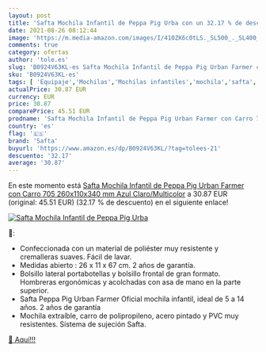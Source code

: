 ```yaml
---
layout: post
title: 'Safta Mochila Infantil de Peppa Pig Urba con un 32.17 % de descuento'
date: 2021-08-26 08:12:44
image: 'https://m.media-amazon.com/images/I/410ZK6c0tLS._SL500_._SL400_.jpg'
comments: true
category: ofertas
author: 'tole.es'
slug: 'B0924V63KL-es Safta Mochila Infantil de Peppa Pig Urban Farmer con Carro...'
sku: 'B0924V63KL-es'
tags: [ 'Equipaje','Mochilas','Mochilas infantiles','mochila','safta', ]
actualPrice: 30.87 EUR
currency: EUR
price: 30.87
comparePrice: 45.51 EUR
prodname: 'Safta Mochila Infantil de Peppa Pig Urban Farmer con Carro 705  260x110x340 mm  Azul Claro/Multicolor'
country: 'es'
flag: '🇪🇸'
brand: 'Safta'
buyurl: 'https://www.amazon.es/dp/B0924V63KL/?tag=tolees-21'
descuento: '32.17'
average: '30.87'
---
```


En este momento está [Safta Mochila Infantil de Peppa Pig Urban Farmer con Carro 705  260x110x340 mm  Azul Claro/Multicolor](https://www.amazon.es/dp/B0924V63KL/?tag=tolees-21) a 30.87 EUR (original: 45.51 EUR) (32.17 %  de descuento) en el siguiente enlace!

[![Safta Mochila Infantil de Peppa Pig Urba](https://m.media-amazon.com/images/I/410ZK6c0tLS._SL500_._SL400_.jpg)](https://www.amazon.es/dp/B0924V63KL/?tag=tolees-21)

🔎:

- Confeccionada con un material de poliéster muy resistente y cremalleras suaves. Fácil de lavar.
- Medidas abierto : 26 x 11 x 67 cm. 2 años de garantía.
- Bolsillo lateral portabotellas y bolsillo frontal de gran formato. Hombreras ergonómicas y acolchadas con asa de mano en la parte superior.
- Safta Peppa Pig Urban Farmer Oficial mochila infantil, ideal de 5 a 14 años. 2 años de garantía
- Mochila extraíble, carro de polipropileno, acero pintado y PVC muy resistentes. Sistema de sujeción Safta.

[🛒 Aquí!!!](https://www.amazon.es/dp/B0924V63KL/?tag=tolees-21)
